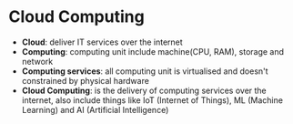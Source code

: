 # Cloud Computing

- **Cloud**: deliver IT services over the internet
- **Computing**: computing unit include machine(CPU, RAM), storage and network
- **Computing services**: all computing unit is virtualised and doesn't constrained by physical hardware
- **Cloud Computing**: is the delivery of computing services over the internet, also include things like IoT (Internet of Things), ML (Machine Learning) and AI (Artificial Intelligence)
